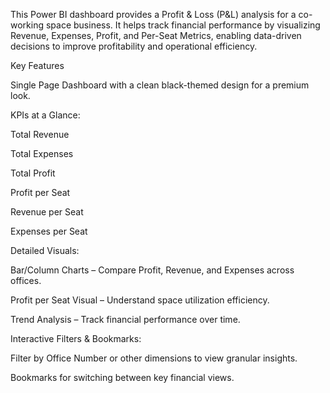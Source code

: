 This Power BI dashboard provides a Profit & Loss (P&L) analysis for a co-working space business.
It helps track financial performance by visualizing Revenue, Expenses, Profit, and Per-Seat Metrics, enabling data-driven decisions to improve profitability and operational efficiency.

 Key Features

Single Page Dashboard with a clean black-themed design for a premium look.

KPIs at a Glance:

Total Revenue

Total Expenses

Total Profit

Profit per Seat

Revenue per Seat

Expenses per Seat

Detailed Visuals:

Bar/Column Charts – Compare Profit, Revenue, and Expenses across offices.

Profit per Seat Visual – Understand space utilization efficiency.

Trend Analysis – Track financial performance over time.

Interactive Filters & Bookmarks:

Filter by Office Number or other dimensions to view granular insights.

Bookmarks for switching between key financial views.
